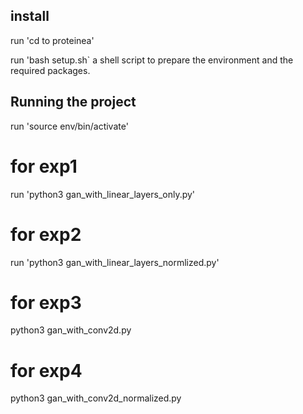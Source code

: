 ## install

run 'cd to proteinea'

run 'bash setup.sh` a shell script to prepare the environment and the required packages.

## Running the project

run 'source env/bin/activate'

# for exp1

run 'python3 gan_with_linear_layers_only.py'

# for exp2

run 'python3 gan_with_linear_layers_normlized.py' 

# for exp3

python3 gan_with_conv2d.py

# for exp4

python3 gan_with_conv2d_normalized.py
